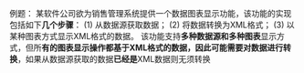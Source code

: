 例题：
某软件公司欲为销售管理系统提供一个数据图表显示功能，该功能的实现包括如下**几个步骤**：
(1) 从数据源获取数据；
(2) 将数据转换为XML格式；
(3) 以某种图表方式显示XML格式的数据。
该功能支持**多种数据源和多种图表**显示方式，但所**有的图表显示操作都基于XML格式的数据，因此可能需要对数据进行转换**，如果从数据源获取的数据**已经是**XML数据则无须转换